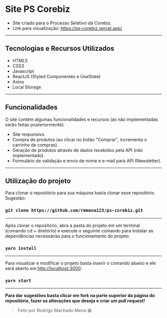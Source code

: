# Site PS Corebiz

- Site criado para o Processo Seletivo da Corebiz.
- Link para visualização: https://ps-corebiz.vercel.app/

---

## Tecnologias e Recursos Utilizados

- HTML5
- CSS3
- Javascript
- ReactJS (Styled Componentes e UseState)
- Axios
- Local Storage

---

## Funcionalidades

O site contém algumas funcionalidades e recursos (as não implementadas serão feitas posteriormente):

- Site responsivo.
- Compra de produtos (ao clicar no botão "Comprar", incrementa o carrinho de compras).
- Geração de produtos através de dados recebidos pela API (não implementado).
- Formulário de validação e envio de nome e e-mail para API (Newsletter).

---

## Utilização do projeto

Para clonar o repositório para sua máquina basta clonar esse repositório. Sugestão:

### `git clone https://github.com/rmmena123/ps-corebiz.git`

---

Após clonar o repositório, abra a pasta do projeto em um terminal (comando cd + diretório) e execute o seguinte comando para instalar as dependências necessárias para o funcionamento do projeto:

### `yarn install`

---

Para visualizar e modificar o projeto basta inserir o comando abaixo e ele será aberto em [http://localhost:3000](http://localhost:3000):

### `yarn start`

---

**Para dar sugestões basta clicar em fork na parte superior da página do repositório, fazer as alterações que deseja e criar um pull request!**

> Feito por Rodrigo Machado Mena 😁
